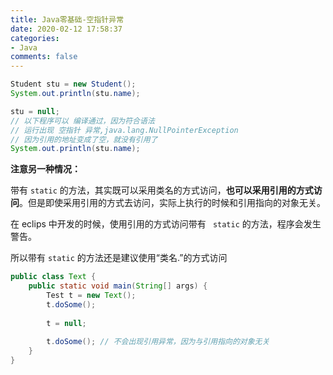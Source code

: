 ```yaml
---
title: Java零基础-空指针异常
date: 2020-02-12 17:58:37
categories:
- Java
comments: false
---
```




```java
Student stu = new Student();
System.out.println(stu.name);

stu = null;
// 以下程序可以 编译通过，因为符合语法
// 运行出现 空指针 异常,java.lang.NullPointerException
// 因为引用的地址变成了空，就没有引用了
System.out.println(stu.name);
```



**注意另一种情况：**

带有 `static` 的方法，其实既可以采用类名的方式访问，**也可以采用引用的方式访问**。但是即使采用引用的方式去访问，实际上执行的时候和引用指向的对象无关。

在 eclips 中开发的时候，使用引用的方式访问带有 ` static` 的方法，程序会发生警告。

所以带有 `static` 的方法还是建议使用“类名.”的方式访问

```java
public class Text {
    public static void main(String[] args) {
        Test t = new Text();
        t.doSome();
        
        t = null;
        
        t.doSome(); // 不会出现引用异常，因为与引用指向的对象无关
    }
}
```

 